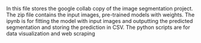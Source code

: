 In this file stores the google collab copy of the image segmentation project.
The zip file contains the input images, pre-trained models with weights.
The ipynb is for fitting the model with input images and outputting the predicted segmentation and storing the prediction in CSV.
The python scripts are for data visualization and web scraping
